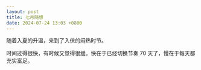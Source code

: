 ```yaml
---
layout: post
title: 七月随想
date: 2024-07-24 13:03 +0800
---
```


随着入夏的升温，来到了入伏的闷热时节。

时间过得很快，有时候又觉得很缓。快在于已经切换节奏 70 天了，慢在于每天都充实富足。